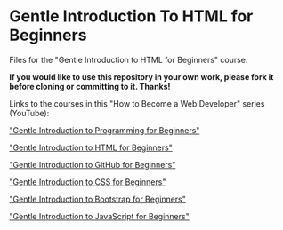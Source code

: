 # Gentle Introduction To HTML for Beginners
Files for the "Gentle Introduction to HTML for Beginners" course.

**If you would like to use this repository in your own work, please fork it before cloning or committing to it. Thanks!**

Links to the courses in this "How to Become a Web Developer" series (YouTube):

["Gentle Introduction to Programming for Beginners"](https://www.youtube.com/playlist?list=PLErOmyzRKOCrO9bwM1931IY8S3iWfhrr8)

["Gentle Introduction to HTML for Beginners"](https://www.youtube.com/playlist?list=PLErOmyzRKOCpmPEZIkblP-0sNufXbvXJL)

["Gentle Introduction to GitHub for Beginners"](https://www.youtube.com/playlist?list=PLErOmyzRKOCoLfGDg91NbuGlRahF5mElq)

["Gentle Introduction to CSS for Beginners"](https://www.youtube.com/playlist?list=PLErOmyzRKOCptjkM-mOfveYlgKQEx1AAf)

["Gentle Introduction to Bootstrap for Beginners"](https://www.youtube.com/playlist?list=PLErOmyzRKOCr47pRGOswKcgzGyetNRdHZ)

["Gentle Introduction to JavaScript for Beginners"](https://www.youtube.com/playlist?list=PLErOmyzRKOCpmitTOazq3_p74Y-yTQB6A)
